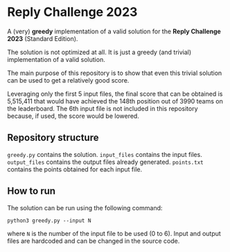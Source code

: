 # Reply Challenge 2023

A (very) **greedy** implementation of a valid solution for the **Reply Challenge 2023** (Standard Edition).

The solution is not optimized at all. It is just a greedy (and trivial) implementation of a valid solution.

The main purpose of this repository is to show that even this trivial solution can be used to get a relatively good score.

Leveraging only the first 5 input files, the final score that can be obtained is 5,515,411 that would have achieved the 148th position out of 3990 teams on the leaderboard.
The 6th input file is not included in this repository because, if used, the score would be lowered.

## Repository structure
`greedy.py` contains the solution.
`input_files` contains the input files.
`output_files` contains the output files already generated.
`points.txt` contains the points obtained for each input file.

## How to run
The solution can be run using the following command:
```
python3 greedy.py --input N
```
where `N` is the number of the input file to be used (0 to 6).
Input and output files are hardcoded and can be changed in the source code.

